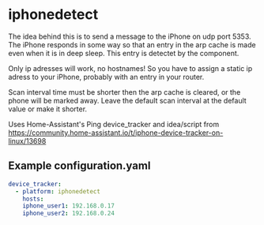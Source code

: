 # iphonedetect
The idea behind this is to send a message to the iPhone on udp port 5353. 
The iPhone responds in some way so that an entry in the arp cache is made even when it is in deep sleep. 
This entry is detectet by the component.

Only ip adresses will work, no hostnames! 
So you have to assign a static ip adress to your iPhone, probably with an entry in your router. 

Scan interval time must be shorter then the arp cache is cleared, or the phone will be marked away.
Leave the default scan interval at the default value or make it shorter. 

Uses Home-Assistant's Ping device_tracker and idea/script from https://community.home-assistant.io/t/iphone-device-tracker-on-linux/13698

## Example configuration.yaml

```yaml
device_tracker:
  - platform: iphonedetect
    hosts:
    iphone_user1: 192.168.0.17
    iphone_user2: 192.168.0.24
```
